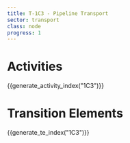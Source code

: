 ```yaml
---
title: T-1C3 - Pipeline Transport
sector: transport
class: node
progress: 1
---
```



# Activities

{{generate_activity_index("1C3")}}


# Transition Elements

{{generate_te_index("1C3")}}








